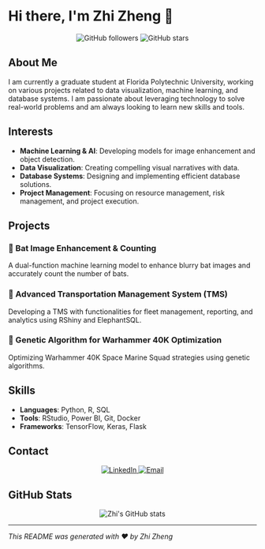 # Hi there, I'm Zhi Zheng 👋

<div align="center">
  <img src="https://img.shields.io/github/followers/zhizheng0889?style=social" alt="GitHub followers">
  <img src="https://img.shields.io/github/stars/zhizheng0889?style=social" alt="GitHub stars">
</div>

## About Me

I am currently a graduate student at Florida Polytechnic University, working on various projects related to data visualization, machine learning, and database systems. I am passionate about leveraging technology to solve real-world problems and am always looking to learn new skills and tools.

## Interests

- **Machine Learning & AI**: Developing models for image enhancement and object detection.
- **Data Visualization**: Creating compelling visual narratives with data.
- **Database Systems**: Designing and implementing efficient database solutions.
- **Project Management**: Focusing on resource management, risk management, and project execution.

## Projects

### 🦇 Bat Image Enhancement & Counting
A dual-function machine learning model to enhance blurry bat images and accurately count the number of bats.

### 🚗 Advanced Transportation Management System (TMS)
Developing a TMS with functionalities for fleet management, reporting, and analytics using RShiny and ElephantSQL.

### 🔄 Genetic Algorithm for Warhammer 40K Optimization
Optimizing Warhammer 40K Space Marine Squad strategies using genetic algorithms.

## Skills

- **Languages**: Python, R, SQL
- **Tools**: RStudio, Power BI, Git, Docker
- **Frameworks**: TensorFlow, Keras, Flask

## Contact

<div align="center">
  <a href="https://www.linkedin.com/in/zhi-zheng-337822120/">
    <img src="https://img.shields.io/badge/LinkedIn-Zhi%20Zheng-blue" alt="LinkedIn">
  </a>
  <a href="mailto:zhizheng0889@floridapoly.edu">
    <img src="https://img.shields.io/badge/Email-zhizheng0889%40floridapoly.edu-red" alt="Email">
  </a>
</div>

## GitHub Stats

<div align="center">
  <img src="https://github-readme-stats.vercel.app/api?username=zhizheng0889&show_icons=true&theme=default&title_color=000000&icon_color=4C71F2&text_color=000000&bg_color=ffffff" alt="Zhi's GitHub stats">
</div>

---

*This README was generated with ❤️ by Zhi Zheng*

